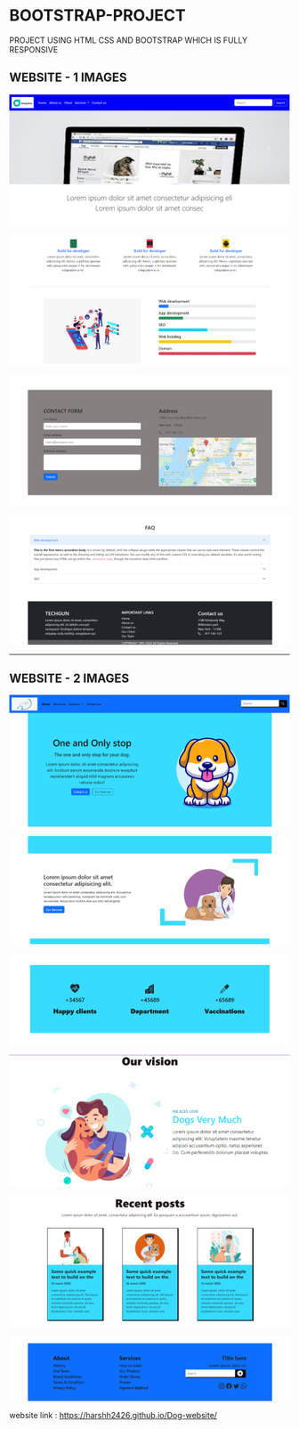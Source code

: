 # BOOTSTRAP-PROJECT

PROJECT USING HTML CSS AND BOOTSTRAP WHICH IS FULLY RESPONSIVE

WEBSITE - 1 IMAGES 
------------------

![Starting screen](https://raw.githubusercontent.com/Harshh2426/BOOTSTRAP-PROJECT/main/website-01/WEBSITE-1-01.png)

![Starting screen](https://raw.githubusercontent.com/Harshh2426/BOOTSTRAP-PROJECT/main/website-01/WEBSITE-1-02.png)

![Starting screen](https://raw.githubusercontent.com/Harshh2426/BOOTSTRAP-PROJECT/main/website-01/WEBSITE-1-03.png)

![Starting screen](https://raw.githubusercontent.com/Harshh2426/BOOTSTRAP-PROJECT/main/website-01/WEBSITE-1-04.png)


-------------------------------------------------------------------------------------------------------------------------------------------------------------------------

WEBSITE - 2 IMAGES
------------------

![Starting screen](https://raw.githubusercontent.com/Harshh2426/BOOTSTRAP-PROJECT/main/website-02/screenshots/WEBSITE-2-01.png)

![Starting screen](https://raw.githubusercontent.com/Harshh2426/BOOTSTRAP-PROJECT/main/website-02/screenshots/WEBSITE-2-02.png)

![Starting screen](https://raw.githubusercontent.com/Harshh2426/BOOTSTRAP-PROJECT/main/website-02/screenshots/WEBSITE-2-03.png)

![Starting screen](https://raw.githubusercontent.com/Harshh2426/BOOTSTRAP-PROJECT/main/website-02/screenshots/WEBSITE-2-04.png)

![Starting screen](https://raw.githubusercontent.com/Harshh2426/BOOTSTRAP-PROJECT/main/website-02/screenshots/WEBSITE-2-05.png)

![Starting screen](https://raw.githubusercontent.com/Harshh2426/BOOTSTRAP-PROJECT/main/website-02/screenshots/WEBSSITE-2-06.png)

website link : https://harshh2426.github.io/Dog-website/
